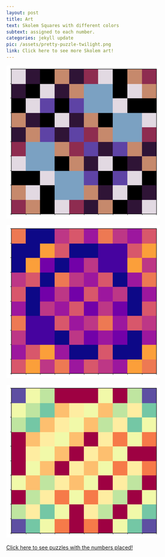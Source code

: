 ```yaml
---
layout: post
title: Art
text: Skolem Squares with different colors
subtext: assigned to each number.
categories: jekyll update
pic: /assets/pretty-puzzle-twilight.png
link: Click here to see more Skolem art! 
---
```

![twil](/assets/art-page/pretty-puzzle-twilight.png)

![twil](/assets/art-page/pretty-puzzle-plasma.png)

![twil](/assets/art-page/pretty-puzzle-Spectral.png)

[Click here to see puzzles with the numbers placed!](/_pages/puzzle_art_with_numbers/)
